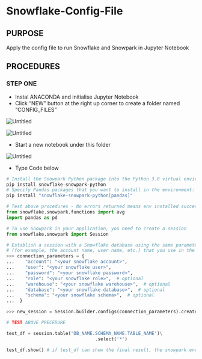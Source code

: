 # Snowflake-Config-File

## PURPOSE

Apply the config file to run Snowflake and Snowpark in Jupyter Notebook

## PROCEDURES

### STEP ONE

- Instal ANACONDA and initialise Jupyter Notebook
- Click “NEW” button at the right up corner to create a folder named “CONFIG_FILES”

![Untitled](Snowflake-Config-File%20bbbfe7a13e99474e879bf2130d03a6d4/Untitled.png)

![Untitled](Snowflake-Config-File%20bbbfe7a13e99474e879bf2130d03a6d4/Untitled%201.png)

- Start a new notebook under this folder

![Untitled](Snowflake-Config-File%20bbbfe7a13e99474e879bf2130d03a6d4/Untitled%202.png)

- Type Code below

```python
# Install the Snowpark Python package into the Python 3.8 virtual environment
pip install snowflake-snowpark-python
# Specify Pandas packages that you want to install in the environment:
pip install "snowflake-snowpark-python[pandas]"

# Test above procedures - No errors returned means env installed successfully
from snowflake.snowpark.functions import avg
import pandas as pd

# To use Snowpark in your application, you need to create a session
from snowflake.snowpark import Session

# Establish a session with a Snowflake database using the same parameters 
# (for example, the account name, user name, etc.) that you use in the connect function in the Snowflake Connector for Python
>>> connection_parameters = {
...    "account": "<your snowflake account>",
...    "user": "<your snowflake user>",
...    "password": "<your snowflake password>",
...    "role": "<your snowflake role>",  # optional
...    "warehouse": "<your snowflake warehouse>",  # optional
...    "database": "<your snowflake database>",  # optional
...    "schema": "<your snowflake schema>",  # optional
...  }  

>>> new_session = Session.builder.configs(connection_parameters).create()

# TEST ABOVE PRECEDURE

test_df = session.table('DB_NAME.SCHEMA_NAME.TABLE_NAME')\
								 .select('*')

test_df.show() # if test_df can show the final result, the snowpark env has been installed successfully
```